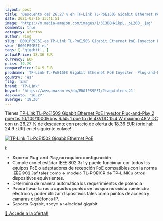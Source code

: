 ```yaml
---
layout: post
title: 'Descuento del 26.27 % en TP-Link TL-PoE150S Gigabit Ethernet PoE '
date: 2021-02-16 15:41:51
image: 'https://m.media-amazon.com/images/I/313DDHx1kpL._SL200_.jpg'
comments: true
category: ofertas
author: ring
slug: 'B001PS9E5I-es TP-Link TL-PoE150S Gigabit Ethernet PoE Inyector Plug-and-...'
sku: 'B001PS9E5I-es'
tags: [ 'gigabit', ]
actualPrice: 18.36 EUR
currency: EUR
price: 18.36
comparePrice: 24.9 EUR
prodname: 'TP-Link TL-PoE150S Gigabit Ethernet PoE Inyector  Plug-and-Play  2 puertos 10/100/1000Mbps RJ45  1 puerto de 48VDC  15 4 W  máximo 48 V DC '
country: 'es'
flag: '🇪🇸'
brand: 'TP-Link'
buyurl: 'https://www.amazon.es/dp/B001PS9E5I/?tag=tolees-21'
descuento: '26.27'
average: '18.36'
---
```


Tienes [TP-Link TL-PoE150S Gigabit Ethernet PoE Inyector  Plug-and-Play  2 puertos 10/100/1000Mbps RJ45  1 puerto de 48VDC  15 4 W  máximo 48 V DC ](https://www.amazon.es/dp/B001PS9E5I/?tag=tolees-21) con un 26.27 % de descuento con precio de oferta de 18.36 EUR (original: 24.9 EUR) en el siguiente enlace!

[![TP-Link TL-PoE150S Gigabit Ethernet PoE ](https://m.media-amazon.com/images/I/313DDHx1kpL._SL200_.jpg)](https://www.amazon.es/dp/B001PS9E5I/?tag=tolees-21)

ℹ️:

- Soporte Plug-and-Play,no requiere configuración
- Cumple con el estádar IEEE 802.3af y puede funcionar con todos los equipos PoE o adaptadores de recepción PoE compatibles con la norma IEEE 802.3af tales como el modelo TL-POE10R de TP-LINK u otros dispositivos equivalentes.
- Determina de manera automática los requerimientos de potencia
- Puede llevar la red a aquellos puntos en los que no existe suministro eléctrico y poder utilizar dispositivos tales como puntos de acceso y cámaras o teléfonos IP.
- Soporta Gigabit, apoyo a velocidad gigabit

[🛒 Accede a la oferta!!](https://www.amazon.es/dp/B001PS9E5I/?tag=tolees-21)
